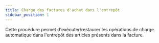 ```yaml
---
title: Charge des factures d'achat dans l'entrepôt
sidebar_position: 1
---
```


Cette procédure permet d'exécuter/restaurer les opérations de charge automatique dans l'entrepôt des articles présents dans la facture.






